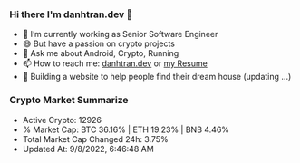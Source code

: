 ### Hi there I'm danhtran.dev 👋

- 🔭 I’m currently working as Senior Software Engineer
- 😄 But have a passion on crypto projects
- 💬 Ask me about Android, Crypto, Running 
- 📫 How to reach me: <a href="https://danhtran.dev" target="_blank">danhtran.dev</a> or <a href="Developer-Resume.pdf" target="_blank">my Resume</a>
- 🌱 Building a website to help people find their dream house (updating ...)

### Crypto Market Summarize
- Active Crypto: 12926
- % Market Cap: BTC 36.16% | ETH 19.23% | BNB 4.46%
- Total Market Cap Changed 24h: 3.75%
- Updated At: 9/8/2022, 6:46:48 AM
